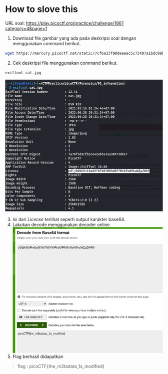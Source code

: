# How to slove this

URL soal: https://play.picoctf.org/practice/challenge/186?category=4&page=1

1. Download file gambar yang ada pada deskripsi soal dengan menggunakan command berikut.
```bash
wget https://mercury.picoctf.net/static/7cf6a33f90deeeac5c73407a1bdc99b6/cat.jpg
```
2. Cek deskripsi file menggunakan command berikut.
```bash
exiftool cat.jpg
```
![gambar01](images/Screenshot%20from%202022-06-28%2020-33-00.png) <br>

3. Isi dari *License* terlihat seperti output karakter base64.
4. Lakukan decode menggunakan decoder online. <br>
![gambar02](images/Screenshot%20from%202022-06-28%2020-33-09.png) <br>
5. Flag berhasil didapatkan

>flag : picoCTF{the_m3tadata_1s_modified}